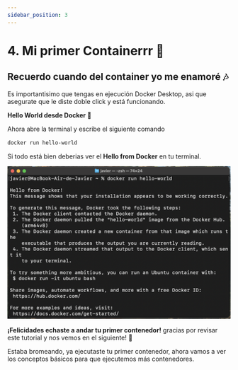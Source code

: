 ```yaml
---
sidebar_position: 3
---
```



# 4. Mi primer Containerrr 🎤 

## Recuerdo cuando del container yo me enamoré 🎶

Es importantisimo que tengas en ejecución Docker Desktop, asi que asegurate que le diste doble click y está funcionando.

**Hello World desde Docker 🐳**

Ahora abre la terminal y escribe el siguiente comando

```bash
docker run hello-world
```
Si todo está bien deberias ver el **Hello from Docker** en tu terminal.

![hello world docker](./img/hello_world.png)

**¡Felicidades echaste a andar tu primer contenedor!** gracias por revisar este tutorial y nos vemos en el siguiente! 👋

Estaba bromeando, ya ejecutaste tu primer contenedor, ahora vamos a ver los conceptos básicos para que ejecutemos más contenedores.



